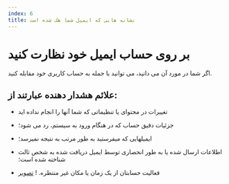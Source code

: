 ```yaml
---
index: 6
title: نشانه هایی که ایمیل شما هک شده است
---
```

# بر روی حساب ایمیل خود نظارت کنید

اگر شما در مورد آن می دانید، می توانید با حمله به حساب کاربری خود مقابله کنید.

## علائم هشدار دهنده عبارتند از:

*   تغییرات در محتوای یا تنظیماتی که شما آنها را انجام نداده اید

*   جزئیات دقیق حساب که در هنگام ورود به سیستم، رد می شود؛

*   ایمیلهایی که میفرستید به طور مرتب به نتیجه نمیرسد؛

*   اطلاعات ارسال شده یا به طور انحصاری توسط ایمیل دریافت شده به شخص ثالث شناخته شده است؛

*   فعالیت حسابتان از یک زمان یا مکان غیر منتظره.
! [تصویر](email2.png)